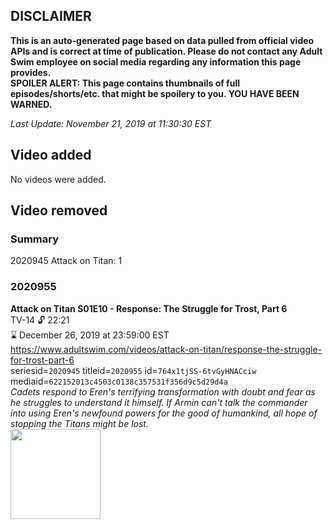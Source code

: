 ## DISCLAIMER
**This is an auto-generated page based on data pulled from official video APIs and is correct at time of publication. Please do not contact any Adult Swim employee on social media regarding any information this page provides.**  
**SPOILER ALERT: This page contains thumbnails of full episodes/shorts/etc. that might be spoilery to you. YOU HAVE BEEN WARNED.**  

_Last Update: November 21, 2019 at 11:30:30 EST_
## Video added
No videos were added.  
## Video removed
### Summary
2020945 Attack on Titan: 1  
### 2020955
**Attack on Titan S01E10 - Response: The Struggle for Trost, Part 6**  
TV-14 🔓 22:21  
⌛ December 26, 2019 at 23:59:00 EST  
https://www.adultswim.com/videos/attack-on-titan/response-the-struggle-for-trost-part-6  
seriesid=`2020945` titleid=`2020955` id=`764x1tjSS-6tvGyHNACciw` mediaid=`622152013c4503c0138c357531f356d9c5d29d4a`  
_Cadets respond to Eren's terrifying transformation with doubt and fear as he struggles to understand it himself. If Armin can't talk the commander into using Eren's newfound powers for the good of humankind, all hope of stopping the Titans might be lost._  
<a href="https://i.cdn.turner.com/adultswim/big/video/response-the-struggle-for-trost-part-6/attackontitan_cc_10_pt3-02_1.jpg"><img src="https://i.cdn.turner.com/adultswim/big/video/response-the-struggle-for-trost-part-6/attackontitan_cc_10_pt3-02_1.jpg" height="144px" /></a>
